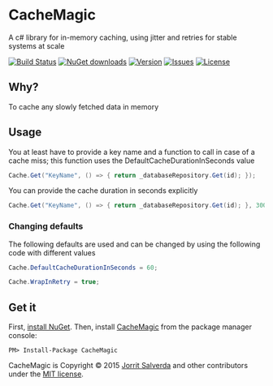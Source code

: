 # CacheMagic

A c# library for in-memory caching, using jitter and retries for stable systems at scale

[![Build Status](https://img.shields.io/appveyor/ci/JorritSalverda/CacheMagic.svg)](https://ci.appveyor.com/project/JorritSalverda/CacheMagic/)
[![NuGet downloads](https://img.shields.io/nuget/dt/CacheMagic.svg)](https://www.nuget.org/packages/CacheMagic)
[![Version](https://img.shields.io/nuget/v/CacheMagic.svg)](https://www.nuget.org/packages/CacheMagic)
[![Issues](https://img.shields.io/github/issues/JorritSalverda/CacheMagic.svg)](https://github.com/JorritSalverda/JitterMagic/issues)
[![License](https://img.shields.io/github/license/JorritSalverda/CacheMagic.svg)](https://github.com/JorritSalverda/CacheMagic/blob/master/LICENSE)

Why?
--------------------------------
To cache any slowly fetched data in memory

Usage
--------------------------------
You at least have to provide a key name and a function to call in case of a cache miss; this function uses the DefaultCacheDurationInSeconds value

```csharp
Cache.Get("KeyName", () => { return _databaseRepository.Get(id); });
```

You can provide the cache duration in seconds explicitly

```csharp
Cache.Get("KeyName", () => { return _databaseRepository.Get(id); }, 300);
```

### Changing defaults

The following defaults are used and can be changed by using the following code with different values

```csharp
Cache.DefaultCacheDurationInSeconds = 60;
```

```csharp
Cache.WrapInRetry = true;
```

Get it
--------------------------------
First, [install NuGet](http://docs.nuget.org/docs/start-here/installing-nuget). Then, install [CacheMagic](https://www.nuget.org/packages/CacheMagic/) from the package manager console:

    PM> Install-Package CacheMagic

CacheMagic is Copyright &copy; 2015 [Jorrit Salverda](http://blog.jorritsalverda.com/) and other contributors under the [MIT license](https://github.com/JorritSalverda/CacheMagic/blob/master/LICENSE).
